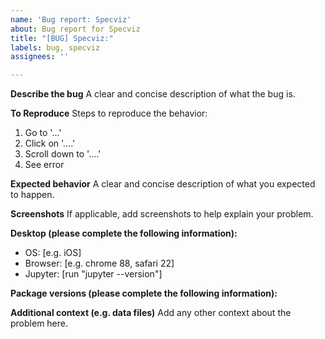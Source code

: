 ```yaml
---
name: 'Bug report: Specviz'
about: Bug report for Specviz
title: "[BUG] Specviz:"
labels: bug, specviz
assignees: ''

---
```


<!-- This comments are hidden when you submit the issue,
so you do not need to remove them! -->

<!-- Please have a search on our GitHub repository to see if a similar
issue has already been posted.
If a similar issue is closed, have a quick look to see if you are satisfied
by the resolution.
If not please go ahead and open an issue! -->

<!-- This is a public repository, please scrub out sensitive information! -->

**Describe the bug**
A clear and concise description of what the bug is.

**To Reproduce**
Steps to reproduce the behavior:
1. Go to '...'
2. Click on '....'
3. Scroll down to '....'
4. See error

**Expected behavior**
A clear and concise description of what you expected to happen.

**Screenshots**
If applicable, add screenshots to help explain your problem.

**Desktop (please complete the following information):**
 - OS: [e.g. iOS]
 - Browser: [e.g. chrome 88, safari 22]
 - Jupyter: [run "jupyter --version"]

**Package versions (please complete the following information):**
<!-- Even if you do not think this is necessary, it is useful information for the maintainers.
Please run the following snippet and paste the output below:
import platform; print(platform.platform())
import sys; print("Python", sys.version)
import numpy; print("Numpy", numpy.__version__)
import astropy; print("astropy", astropy.__version__)
import matplotlib; print("matplotlib", matplotlib.__version__)
import scipy; print("scipy", scipy.__version__)
import skimage; print("scikit-image", skimage.__version__)
import asdf; print("asdf", asdf.__version__)
import gwcs; print("gwcs", gwcs.__version__)
import regions; print("regions", regions.__version__)
import specutils; print("specutils", specutils.__version__)
import photutils; print("photutils", photutils.__version__)
import yaml; print("pyyaml", yaml.__version__)
import click; print("click", click.__version__)
import asteval; print("asteval", asteval.__version__)
import idna; print("idna", idna.__version__)
import traitlets; print("traitlets", traitlets.__version__)
import bqplot; print("bqplot", bqplot.__version__)
import bqplot_image_gl; print("bqplot-image-gl", bqplot_image_gl.__version__)
import glue; print("glue-core", glue.__version__)
import glue_jupyter; print("glue-jupyter", glue_jupyter.__version__)
import glue_astronomy; print("glue-astronomy", glue_astronomy.__version__)
import echo; print("echo", echo.__version__)
import ipyvue; print("ipyvue", ipyvue.__version__)
import ipyvuetify; print("ipyvuetify", ipyvuetify.__version__)
import ipysplitpanes; print("ipysplitpanes", ipysplitpanes.__version__)
import ipygoldenlayout; print("ipygoldenlayout", ipygoldenlayout.__version__)
import jinja2; print("Jinja2", jinja2.__version__)
import voila; print("voila", voila.__version__)
import vispy; print("vispy", vispy.__version__)
import sidecar; print("sidecar", sidecar.__version__)
import jdaviz; print("Jdaviz", jdaviz.__version__)
-->


**Additional context (e.g. data files)**
Add any other context about the problem here.
